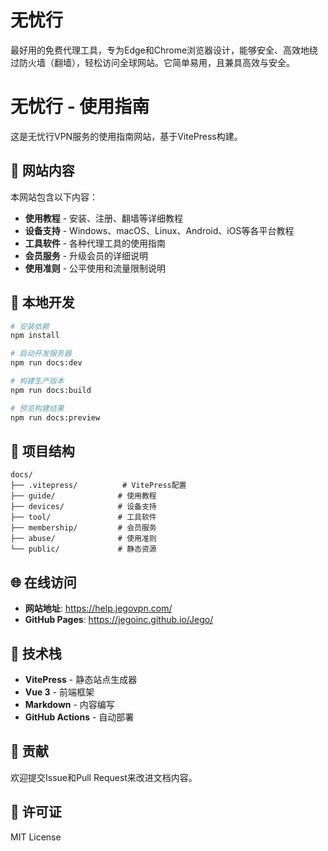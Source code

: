 # 无忧行

最好用的免费代理工具，专为Edge和Chrome浏览器设计，能够安全、高效地绕过防火墙（翻墙），轻松访问全球网站。它简单易用，且兼具高效与安全。

# 无忧行 - 使用指南

这是无忧行VPN服务的使用指南网站，基于VitePress构建。

## 📖 网站内容

本网站包含以下内容：

- **使用教程** - 安装、注册、翻墙等详细教程
- **设备支持** - Windows、macOS、Linux、Android、iOS等各平台教程
- **工具软件** - 各种代理工具的使用指南
- **会员服务** - 升级会员的详细说明
- **使用准则** - 公平使用和流量限制说明

## 🚀 本地开发

```bash
# 安装依赖
npm install

# 启动开发服务器
npm run docs:dev

# 构建生产版本
npm run docs:build

# 预览构建结果
npm run docs:preview
```

## 📁 项目结构

```
docs/
├── .vitepress/          # VitePress配置
├── guide/              # 使用教程
├── devices/            # 设备支持
├── tool/               # 工具软件
├── membership/         # 会员服务
├── abuse/              # 使用准则
└── public/             # 静态资源
```

## 🌐 在线访问

- **网站地址**: https://help.jegovpn.com/
- **GitHub Pages**: https://jegoinc.github.io/Jego/

## 📝 技术栈

- **VitePress** - 静态站点生成器
- **Vue 3** - 前端框架
- **Markdown** - 内容编写
- **GitHub Actions** - 自动部署

## 🤝 贡献

欢迎提交Issue和Pull Request来改进文档内容。

## 📄 许可证

MIT License 
